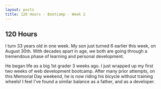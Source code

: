 ```yaml
---
layout: posts
title: 120 Hours - Bootcamp - Week 2
---
```


<article>
<h1>120 Hours</h1>

<p>I turn 33 years old in one week. My son just turned 6 earlier this week, on August 30th.
With decades apart in age, we both are going through a tremendous phase of learning and 
personal development.</p>

<p>He began life as a big 1st grader 3 weeks ago. I just wrapped up my first
two weeks of web development bootcamp. After many prior attempts, on this Memorial Day weekend,
he is now riding his bicycle without training wheels! I feel I've found a similar balance as
a father, and as a developer.</p>


</article>